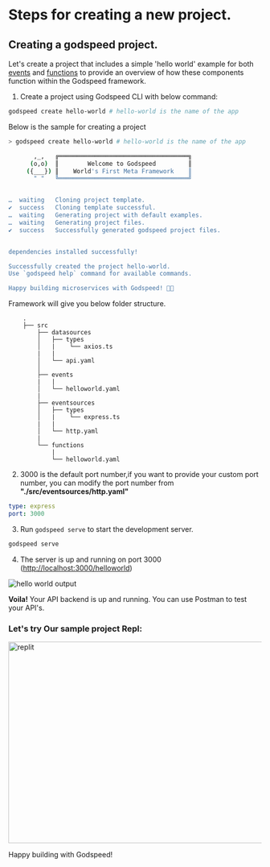 # Steps for creating a new project.


## Creating a godspeed project.

Let's create a project that includes a simple 'hello world' example for both [events](/docs/microservices-framework/event-sources/standardized-event-schema.md) and [functions](/docs/microservices-framework/workflows/overview.md) to provide an overview of how these components function within the Godspeed framework.

1. Create a project using Godspeed CLI with below command:
```bash
godspeed create hello-world # hello-world is the name of the app
```

Below is the sample for creating a project
```bash
> godspeed create hello-world # hello-world is the name of the app

       ,_,   ╔════════════════════════════════════╗
      (o,o)  ║        Welcome to Godspeed         ║
     ({___}) ║    World's First Meta Framework    ║
       " "   ╚════════════════════════════════════╝


…  waiting   Cloning project template.
✔  success   Cloning template successful.
…  waiting   Generating project with default examples.
…  waiting   Generating project files.
✔  success   Successfully generated godspeed project files.


dependencies installed successfully!

Successfully created the project hello-world.
Use `godspeed help` command for available commands. 

Happy building microservices with Godspeed! 🚀🎉
```
Framework will give you below folder structure.
```
    .
    ├── src
        ├── datasources
        │   ├── types
        │   |    └── axios.ts
        |   |
        │   └── api.yaml
        │
        ├── events
        |   |
        │   └── helloworld.yaml
        |
        ├── eventsources
        │   ├── types
        │   |    └── express.ts
        |   |
        │   └── http.yaml
        |
        └── functions
            |
            └── helloworld.yaml
```

2. 3000 is the default port number,if you want to provide your custom port number, you can modify the port number from **"./src/eventsources/http.yaml"**

```yaml
type: express
port: 3000
```
3.  Run `godspeed serve` to start the development server.

```bash
godspeed serve
```
4. The server is up and running on port 3000 ([http://localhost:3000/helloworld](http://localhost:3000/helloworld))


<img src="https://ik.imagekit.io/pavanKillada/helloworld.webp?updatedAt=1697782618204" alt="hello world output"/>

**Voila!** Your API backend is up and running. You can use Postman to test your API's.



### Let's try Our sample project Repl:

<a href="https://replit.com/@GodspeedSystems/Godspeed-sample-project">
<img src="https://ik.imagekit.io/pavanKillada/replit.png?updatedAt=1699698406263" width="800" height="400" alt="replit" />
</a>


Happy building with Godspeed!
